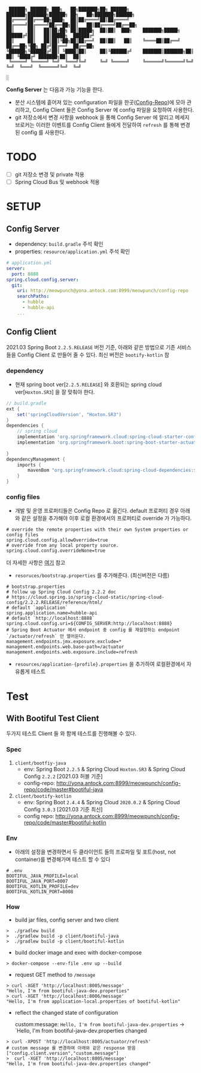 ```
 ██████╗ ██████╗ ███╗   ██╗███████╗██╗ ██████╗     ███████╗███████╗██████╗ ██╗   ██╗███████╗██████╗ 
██╔════╝██╔═══██╗████╗  ██║██╔════╝██║██╔════╝     ██╔════╝██╔════╝██╔══██╗██║   ██║██╔════╝██╔══██╗
██║     ██║   ██║██╔██╗ ██║█████╗  ██║██║  ███╗    ███████╗█████╗  ██████╔╝██║   ██║█████╗  ██████╔╝
██║     ██║   ██║██║╚██╗██║██╔══╝  ██║██║   ██║    ╚════██║██╔══╝  ██╔══██╗╚██╗ ██╔╝██╔══╝  ██╔══██╗
╚██████╗╚██████╔╝██║ ╚████║██║     ██║╚██████╔╝    ███████║███████╗██║  ██║ ╚████╔╝ ███████╗██║  ██║
 ╚═════╝ ╚═════╝ ╚═╝  ╚═══╝╚═╝     ╚═╝ ╚═════╝     ╚══════╝╚══════╝╚═╝  ╚═╝  ╚═══╝  ╚══════╝╚═╝  ╚═╝
                                                                                                                                                                        ░                   
```
**Config Server** 는 다음과 가능 기능을 한다.
- 분산 시스템에 흩어져 있는 configuration 파일을 한곳([Config-Repo](http://meowpunch@yona.antock.com:8999/meowpunch/config-repo))에 모아 관리하고, Config Client 들은 Config Server 에 config 파일을 요청하여 사용한다.
- git 저장소에서 변경 사항을 webhook 을 통해 Config Server 에 알리고 메세지 브로커는 이러한 이벤트를 Config Client 들에게 전달하여 `refresh` 를 통해 변경된 config 를 사용한다.

# TODO
- [ ] git 저장소 변경 및 private 적용
- [ ] Spring Cloud Bus 및 webhook 적용

# SETUP
## Config Server
- dependency: `build.gradle` 주석 확인
- properties: `resource/application.yml` 주석 확인
```yaml
# application.yml
server:
  port: 8888
spring.cloud.config.server:
  git:
    uri: http://meowpunch@yona.antock.com:8999/meowpunch/config-repo
    searchPaths:
      - hubble
      - hubble-api
    ...
```

## Config Client
2021.03 Spring Boot `2.2.5.RELEASE` 버전 기준, 아래와 같은 방법으로 기존 서비스들을 Config Client 로 만들어 줄 수 있다. 
최신 버전은 `bootify-kotlin` 참

### dependency
- 현재 spring boot ver[`2.2.5.RELEASE`] 와 호환되는 spring cloud ver[`Hoxton.SR3`] 을 잘 맞춰야 한다.
```groovy
// build.gradle
ext {
	set('springCloudVersion', "Hoxton.SR3")
}
dependencies {
	// spring cloud
	implementation 'org.springframework.cloud:spring-cloud-starter-config'
	implementation 'org.springframework.boot:spring-boot-starter-actuator'
    
}
dependencyManagement {
	imports {
		mavenBom "org.springframework.cloud:spring-cloud-dependencies:${springCloudVersion}"
	}
}
```

### config files

- 개발 및 운영 프로퍼티들은 Config Repo 로 옮긴다. default 프로퍼티 경우 아래와 같은 설정을 추가해야 이후 로컬 환경에서의 프로퍼티로 override 가 가능하다.
```properties
# override the remote properties with their own System properties or config files
spring.cloud.config.allowOverride=true
# override from any local property source.
spring.cloud.config.overrideNone=true
```
더 자세한 사항은 [여기](https://cloud.spring.io/spring-cloud-commons/multi/multi__spring_cloud_context_application_context_services.html#overriding-bootstrap-properties) 참고

- `resoruces/bootstrap.properties` 를 추가해준다. (최신버전은 다름)
```properties
# bootstrap.properties
# follow up Spring Cloud Config 2.2.2 doc
# https://cloud.spring.io/spring-cloud-static/spring-cloud-config/2.2.2.RELEASE/reference/html/
# default `application`
spring.application.name=hubble-api
# default `http://localhost:8888`
spring.cloud.config.uri=${CONFIG_SERVER:http://localhost:8888}
# Spring Boot Actuator 에서 endpoint 중 config 를 재설정하는 endpoint `/actuator/refresh` 만 열어둔다.
management.endpoints.jmx.exposure.exclude=*
management.endpoints.web.base-path=/actuator
management.endpoints.web.exposure.include=refresh
```

- `resources/application-{profile}.properties` 을 추가하여 로컬환경에서 자유롭게 테스트 

# Test

## With Bootiful Test Client
두가지 테스트 Client 들 와 함께 테스트를 진행해볼 수 있다.

### Spec
1. `client/bootfiy-java`
    - env: Spring Boot `2.2.5` & Spring Cloud `Hoxton.SR3` & Spring Cloud Config `2.2.2` [2021.03 허블 기준]
    - config-repo: http://yona.antock.com:8999/meowpunch/config-repo/code/master#bootiful-java
2. `client/bootify-kotlin`
    - env: Spring Boot `2.4.4` & Spring Cloud `2020.0.2` & Spring Cloud Config `3.0.3` [2021.03 기준 최신]
    - config repo: http://yona.antock.com:8999/meowpunch/config-repo/code/master#bootiful-kotlin

### Env
- 아래의 설정을 변경하면서 두 클라이언트 들의 프로파일 및 포트(host, not container)를 변경해가며 테스트 할 수 있다
```properties
# .env
BOOTIFUL_JAVA_PROFILE=local
BOOTIFUL_JAVA_PORT=8007
BOOTIFUL_KOTLIN_PROFILE=dev
BOOTIFUL_KOTLIN_PORT=8008
```

### How
- build jar files, config server and two client 
```shell
>  ./gradlew build
>  ./gradlew build -p client/bootiful-java
>  ./gradlew build -p client/bootiful-kotlin
```

- build docker image and exec with docker-compose
```shell
> docker-compose --env-file .env up --build
```

- request GET method to `/message`
```shell
> curl -XGET 'http://localhost:8005/message'
"Hello, I'm from bootiful-java-dev.properties"   
> curl -XGET 'http://localhost:8006/message'
"Hello, I'm from application-local.properties of bootiful-kotlin"
```

- reflect the changed state of configuration
  
  custom:message: `Hello, I'm from bootiful-java-dev.properties` -> `Hello, I'm from bootiful-java-dev.properties changed
```shell
> curl -XPOST 'http://localhost:8005/actuator/refresh'
# custom message 를 변경하여 아래와 같은 response 받음
["config.client.version","custom.message"]                    
>  curl -XGET 'http://localhost:8005/message'
"Hello, I'm from bootiful-java-dev.properties changed"
```
